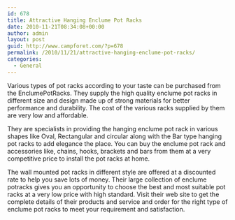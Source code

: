 ```yaml
---
id: 678
title: Attractive Hanging Enclume Pot Racks
date: 2010-11-21T08:34:08+00:00
author: admin
layout: post
guid: http://www.campforet.com/?p=678
permalink: /2010/11/21/attractive-hanging-enclume-pot-racks/
categories:
  - General
---
```

Various types of pot racks according to your taste can be purchased from the EnclumePotRacks. They supply the high quality enclume pot racks in different size and design made up of strong materials for better performance and durability. The cost of the various racks supplied by them are very low and affordable.

They are specialists in providing the hanging enclume pot rack in various shapes like Oval, Rectangular and circular along with the Bar type hanging pot racks to add elegance the place. You can buy the enclume pot rack and accessories like, chains, hooks, brackets and bars from them at a very competitive price to install the pot racks at home.

The wall mounted pot racks in different style are offered at a discounted rate to help you save lots of money. Their large collection of enclume potracks gives you an opportunity to choose the best and most suitable pot racks at a very low price with high standard. Visit their web site to get the complete details of their products and service and order for the right type of enclume pot racks to meet your requirement and satisfaction.